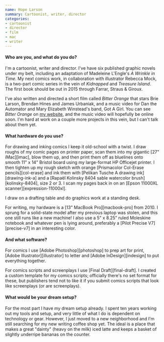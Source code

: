 ```yaml
---
name: Hope Larson
summary: Cartoonist, writer, director
categories:
- cartoonist
- director
- film
- mac
- writer
---
```


#### Who are you, and what do you do?

I'm a cartoonist, writer and director. I've have six published graphic novels under my belt, including an adaptation of Madeleine L'Engle's *A Wrinkle in Time*. My next comics work, in collaboration with illustrator Rebecca Mock, is a two-part comic series in the vein of *Kidnapped* and *Treasure Island*. The first book should be out in 2015 through Farrar, Straus & Giroux.

I've also written and directed a short film called *Bitter Orange* that stars Brie Larson, Brendan Hines and James Urbaniak, and a music video for Dan the Automator and Mary Elizabeth Winstead's band, Got A Girl. You can see *Bitter Orange* on [my website](http://hopelarson.com/ "Hope's website."), and the music video will hopefully be online soon. I'm hard at work on a couple more projects in this vein, but I can't talk about them yet.

#### What hardware do you use?

For drawing and inking comics I keep it old-school with a twist. I draw roughs of my comic pages on printer paper, scan them into my gigantic [27" iMac][imac], blow them up, and then print them off as bluelines onto smooth 11" x 14" Bristol board using my large-format HP Officejet printer. I then tighten up my rough sketch with orange [Prismacolor Col-Erase pencils][col-erase] and ink them with [Pelikan Tusche A drawing ink][drawing-ink-a] and a [Rapaël Kolinsky 8404 sable watercolor brush][kolinsky-8404], size 2 or 3. I scan my pages back in on an [Epson 11000XL scanner][expression-11000xl].

I draw on a drafting table and do graphics work at a standing desk.

For writing, my hardware is a [13" MacBook Pro][macbook-pro] from 2010. I sprung for a solid-state model after my previous laptop was stolen, and this one still runs like a new machine! I also use a 5" x 8.25" ruled Moleskine notebook and whatever pen is lying around, preferably a [Pilot Precise V7][precise-v7] in an interesting color.

#### And what software?

For comics I use [Adobe Photoshop][photoshop] to prep art for print, [Adobe Illustrator][illustrator] to letter and [Adobe InDesign][indesign] to put everything together.

For comics scripts and screenplays I use [Final Draft][final-draft]. I created a custom template for my comics scripts; officially there's no set format for these, but publishers tend not to like it if you submit comics scripts that look like screenplays (or are screenplays).

#### What would be your dream setup?

For the most part I have my dream setup already. I spent ten years working out my tools and setup, and very little of what I do is dependent on technology or gear. However, I just moved to a new neighborhood and I'm still searching for my new writing coffee shop yet. The ideal is a place that makes a great "dainty" (heavy on the milk) iced latte and keeps a basket of slightly underripe bananas on the counter.